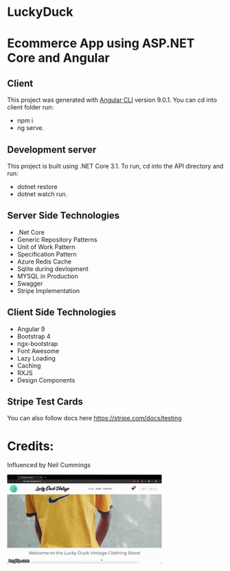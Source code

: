 # LuckyDuck

# Ecommerce App using ASP.NET Core and Angular

## Client

This project was generated with [Angular CLI](https://github.com/angular/angular-cli) version 9.0.1. You can cd into client folder run:
- npm i
- ng serve.

## Development server

This project is built using .NET Core 3.1. To run, cd into the API directory and run:
- dotnet restore 
- dotnet watch run.

## Server Side Technologies

- .Net Core
- Generic Repository Patterns
- Unit of Work Pattern
- Specification Pattern
- Azure Redis Cache
- Sqlite during devlopment
- MYSQL in Production
- Swagger
- Stripe Implementation

## Client Side Technologies

- Angular 9
- Bootstrap 4
- ngx-bootstrap
- Font Awesome
- Lazy Loading
- Caching
- RXJS
- Design Components


## Stripe Test Cards

You can also follow docs here https://stripe.com/docs/testing

# Credits:
Influenced by Neil Cummings


![demo1](/assets/demo1.gif)

